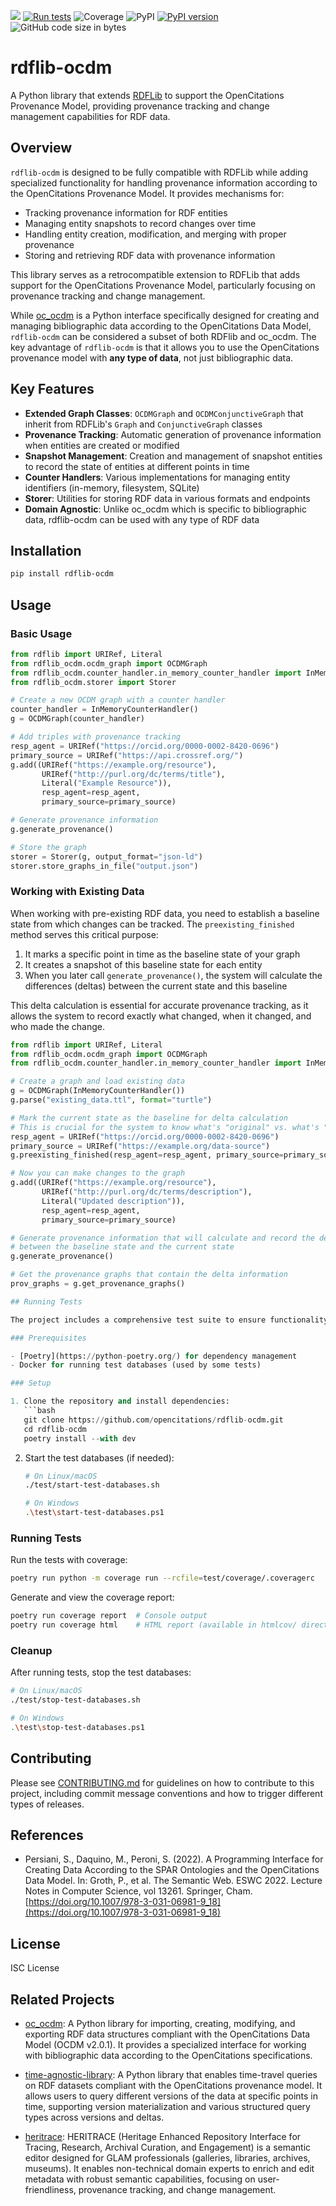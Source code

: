[<img src="https://img.shields.io/badge/powered%20by-OpenCitations-%239931FC?labelColor=2D22DE" />](http://opencitations.net)
[![Run tests](https://github.com/opencitations/rdflib-ocdm/actions/workflows/run_tests.yml/badge.svg)](https://github.com/opencitations/rdflib-ocdm/actions/workflows/run_tests.yml)
![Coverage](https://byob.yarr.is/arcangelo7/badges/opencitations-rdflib-ocdm-coverage-main)
![PyPI](https://img.shields.io/pypi/pyversions/rdflib-ocdm)
[![PyPI version](https://badge.fury.io/py/rdflib-ocdm.svg)](https://badge.fury.io/py/rdflib-ocdm)
![GitHub code size in bytes](https://img.shields.io/github/languages/code-size/opencitations/rdflib-ocdm)

# rdflib-ocdm

A Python library that extends [RDFLib](https://github.com/RDFLib/rdflib) to support the OpenCitations Provenance Model, providing provenance tracking and change management capabilities for RDF data.

## Overview

`rdflib-ocdm` is designed to be fully compatible with RDFLib while adding specialized functionality for handling provenance information according to the OpenCitations Provenance Model. It provides mechanisms for:

- Tracking provenance information for RDF entities
- Managing entity snapshots to record changes over time
- Handling entity creation, modification, and merging with proper provenance
- Storing and retrieving RDF data with provenance information

This library serves as a retrocompatible extension to RDFLib that adds support for the OpenCitations Provenance Model, particularly focusing on provenance tracking and change management.

While [oc_ocdm](https://github.com/opencitations/oc_ocdm) is a Python interface specifically designed for creating and managing bibliographic data according to the OpenCitations Data Model, `rdflib-ocdm` can be considered a subset of both RDFlib and oc_ocdm. The key advantage of `rdflib-ocdm` is that it allows you to use the OpenCitations provenance model with **any type of data**, not just bibliographic data.

## Key Features

- **Extended Graph Classes**: `OCDMGraph` and `OCDMConjunctiveGraph` that inherit from RDFLib's `Graph` and `ConjunctiveGraph` classes
- **Provenance Tracking**: Automatic generation of provenance information when entities are created or modified
- **Snapshot Management**: Creation and management of snapshot entities to record the state of entities at different points in time
- **Counter Handlers**: Various implementations for managing entity identifiers (in-memory, filesystem, SQLite)
- **Storer**: Utilities for storing RDF data in various formats and endpoints
- **Domain Agnostic**: Unlike oc_ocdm which is specific to bibliographic data, rdflib-ocdm can be used with any type of RDF data

## Installation

```bash
pip install rdflib-ocdm
```

## Usage

### Basic Usage

```python
from rdflib import URIRef, Literal
from rdflib_ocdm.ocdm_graph import OCDMGraph
from rdflib_ocdm.counter_handler.in_memory_counter_handler import InMemoryCounterHandler
from rdflib_ocdm.storer import Storer

# Create a new OCDM graph with a counter handler
counter_handler = InMemoryCounterHandler()
g = OCDMGraph(counter_handler)

# Add triples with provenance tracking
resp_agent = URIRef("https://orcid.org/0000-0002-8420-0696")
primary_source = URIRef("https://api.crossref.org/")
g.add((URIRef("https://example.org/resource"), 
       URIRef("http://purl.org/dc/terms/title"), 
       Literal("Example Resource")),
       resp_agent=resp_agent,
       primary_source=primary_source)

# Generate provenance information
g.generate_provenance()

# Store the graph
storer = Storer(g, output_format="json-ld")
storer.store_graphs_in_file("output.json")
```

### Working with Existing Data

When working with pre-existing RDF data, you need to establish a baseline state from which changes can be tracked. The `preexisting_finished` method serves this critical purpose:

1. It marks a specific point in time as the baseline state of your graph
2. It creates a snapshot of this baseline state for each entity
3. When you later call `generate_provenance()`, the system will calculate the differences (deltas) between the current state and this baseline

This delta calculation is essential for accurate provenance tracking, as it allows the system to record exactly what changed, when it changed, and who made the change.

```python
from rdflib import URIRef, Literal
from rdflib_ocdm.ocdm_graph import OCDMGraph
from rdflib_ocdm.counter_handler.in_memory_counter_handler import InMemoryCounterHandler

# Create a graph and load existing data
g = OCDMGraph(InMemoryCounterHandler())
g.parse("existing_data.ttl", format="turtle")

# Mark the current state as the baseline for delta calculation
# This is crucial for the system to know what's "original" vs. what's "changed"
resp_agent = URIRef("https://orcid.org/0000-0002-8420-0696")
primary_source = URIRef("https://example.org/data-source")
g.preexisting_finished(resp_agent=resp_agent, primary_source=primary_source)

# Now you can make changes to the graph
g.add((URIRef("https://example.org/resource"), 
       URIRef("http://purl.org/dc/terms/description"), 
       Literal("Updated description")),
       resp_agent=resp_agent,
       primary_source=primary_source)

# Generate provenance information that will calculate and record the deltas
# between the baseline state and the current state
g.generate_provenance()

# Get the provenance graphs that contain the delta information
prov_graphs = g.get_provenance_graphs()

## Running Tests

The project includes a comprehensive test suite to ensure functionality and maintain code quality. To run the tests locally:

### Prerequisites

- [Poetry](https://python-poetry.org/) for dependency management
- Docker for running test databases (used by some tests)

### Setup

1. Clone the repository and install dependencies:
   ```bash
   git clone https://github.com/opencitations/rdflib-ocdm.git
   cd rdflib-ocdm
   poetry install --with dev
   ```

2. Start the test databases (if needed):
   ```bash
   # On Linux/macOS
   ./test/start-test-databases.sh
   
   # On Windows
   .\test\start-test-databases.ps1
   ```

### Running Tests

Run the tests with coverage:
```bash
poetry run python -m coverage run --rcfile=test/coverage/.coveragerc
```

Generate and view the coverage report:
```bash
poetry run coverage report  # Console output
poetry run coverage html    # HTML report (available in htmlcov/ directory)
```

### Cleanup

After running tests, stop the test databases:
```bash
# On Linux/macOS
./test/stop-test-databases.sh

# On Windows
.\test\stop-test-databases.ps1
```

## Contributing

Please see [CONTRIBUTING.md](CONTRIBUTING.md) for guidelines on how to contribute to this project, including commit message conventions and how to trigger different types of releases.

## References

- Persiani, S., Daquino, M., Peroni, S. (2022). A Programming Interface for Creating Data According to the SPAR Ontologies and the OpenCitations Data Model. In: Groth, P., et al. The Semantic Web. ESWC 2022. Lecture Notes in Computer Science, vol 13261. Springer, Cham. [https://doi.org/10.1007/978-3-031-06981-9_18](https://doi.org/10.1007/978-3-031-06981-9_18)

## License

ISC License

## Related Projects

- [oc_ocdm](https://github.com/opencitations/oc_ocdm): A Python library for importing, creating, modifying, and exporting RDF data structures compliant with the OpenCitations Data Model (OCDM v2.0.1). It provides a specialized interface for working with bibliographic data according to the OpenCitations specifications.

- [time-agnostic-library](https://github.com/opencitations/time-agnostic-library): A Python library that enables time-travel queries on RDF datasets compliant with the OpenCitations provenance model. It allows users to query different versions of the data at specific points in time, supporting version materialization and various structured query types across versions and deltas.

- [heritrace](https://github.com/opencitations/heritrace): HERITRACE (Heritage Enhanced Repository Interface for Tracing, Research, Archival Curation, and Engagement) is a semantic editor designed for GLAM professionals (galleries, libraries, archives, museums). It enables non-technical domain experts to enrich and edit metadata with robust semantic capabilities, focusing on user-friendliness, provenance tracking, and change management.
